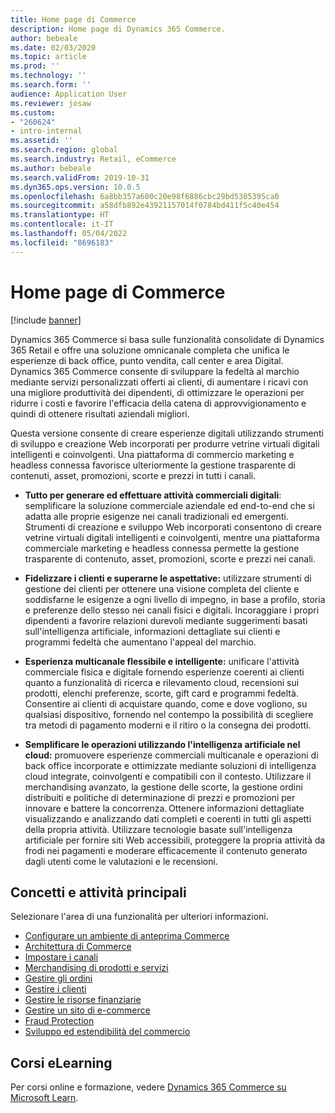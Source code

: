 ```yaml
---
title: Home page di Commerce
description: Home page di Dynamics 365 Commerce.
author: bebeale
ms.date: 02/03/2020
ms.topic: article
ms.prod: ''
ms.technology: ''
ms.search.form: ''
audience: Application User
ms.reviewer: josaw
ms.custom:
- "260624"
- intro-internal
ms.assetid: ''
ms.search.region: global
ms.search.industry: Retail, eCommerce
ms.author: bebeale
ms.search.validFrom: 2019-10-31
ms.dyn365.ops.version: 10.0.5
ms.openlocfilehash: 6a8bb357a600c20e98f6886cbc29bd5305395ca0
ms.sourcegitcommit: a58dfb892e43921157014f0784bd411f5c40e454
ms.translationtype: HT
ms.contentlocale: it-IT
ms.lasthandoff: 05/04/2022
ms.locfileid: "8696183"
---
```

# <a name="commerce-home-page"></a>Home page di Commerce

[!include [banner](includes/banner.md)]

Dynamics 365 Commerce si basa sulle funzionalità consolidate di Dynamics 365 Retail e offre una soluzione omnicanale completa che unifica le esperienze di back office, punto vendita, call center e area Digital. Dynamics 365 Commerce consente di sviluppare la fedeltà al marchio mediante servizi personalizzati offerti ai clienti, di aumentare i ricavi con una migliore produttività dei dipendenti, di ottimizzare le operazioni per ridurre i costi e favorire l'efficacia della catena di approvvigionamento e quindi di ottenere risultati aziendali migliori.

Questa versione consente di creare esperienze digitali utilizzando strumenti di sviluppo e creazione Web incorporati per produrre vetrine virtuali digitali intelligenti e coinvolgenti. Una piattaforma di commercio marketing e headless connessa favorisce ulteriormente la gestione trasparente di contenuti, asset, promozioni, scorte e prezzi in tutti i canali.

- **Tutto per generare ed effettuare attività commerciali digitali**: semplificare la soluzione commerciale aziendale ed end-to-end che si adatta alle proprie esigenze nei canali tradizionali ed emergenti. Strumenti di creazione e sviluppo Web incorporati consentono di creare vetrine virtuali digitali intelligenti e coinvolgenti, mentre una piattaforma commerciale marketing e headless connessa permette la gestione trasparente di contenuto, asset, promozioni, scorte e prezzi nei canali.

- **Fidelizzare i clienti e superarne le aspettative:** utilizzare strumenti di gestione dei clienti per ottenere una visione completa del cliente e soddisfarne le esigenze a ogni livello di impegno, in base a profilo, storia e preferenze dello stesso nei canali fisici e digitali. Incoraggiare i propri dipendenti a favorire relazioni durevoli mediante suggerimenti basati sull'intelligenza artificiale, informazioni dettagliate sui clienti e programmi fedeltà che aumentano l'appeal del marchio.

- **Esperienza multicanale flessibile e intelligente:** unificare l'attività commerciale fisica e digitale fornendo esperienze coerenti ai clienti quanto a funzionalità di ricerca e rilevamento cloud, recensioni sui prodotti, elenchi preferenze, scorte, gift card e programmi fedeltà. Consentire ai clienti di acquistare quando, come e dove vogliono, su qualsiasi dispositivo, fornendo nel contempo la possibilità di scegliere tra metodi di pagamento moderni e il ritiro o la consegna dei prodotti.

- **Semplificare le operazioni utilizzando l'intelligenza artificiale nel cloud:** promuovere esperienze commerciali multicanale e operazioni di back office incorporate e ottimizzate mediante soluzioni di intelligenza cloud integrate, coinvolgenti e compatibili con il contesto. Utilizzare il merchandising avanzato, la gestione delle scorte, la gestione ordini distribuiti e politiche di determinazione di prezzi e promozioni per innovare e battere la concorrenza. Ottenere informazioni dettagliate visualizzando e analizzando dati completi e coerenti in tutti gli aspetti della propria attività. Utilizzare tecnologie basate sull'intelligenza artificiale per fornire siti Web accessibili, proteggere la propria attività da frodi nei pagamenti e moderare efficacemente il contenuto generato dagli utenti come le valutazioni e le recensioni.

## <a name="core-concepts-and-tasks"></a>Concetti e attività principali

Selezionare l'area di una funzionalità per ulteriori informazioni.

- [Configurare un ambiente di anteprima Commerce](provisioning-guide.md)
- [Architettura di Commerce](./commerce-architecture.md)
- [Impostare i canali](channels-overview.md)
- [Merchandising di prodotti e servizi](set-up-retail-products.md)
- [Gestire gli ordini](Order-fulfillment-overview.md)
- [Gestire i clienti](set-up-customer-loyalty-program.md)
- [Gestire le risorse finanziarie](retail-statements.md)
- [Gestire un sito di e-commerce](online-store-overview.md)
- [Fraud Protection](dev-itpro/DFP.md)
- [Sviluppo ed estendibilità del commercio](dev-itpro/dev-retail-home-page.md)

## <a name="elearning-courses"></a>Corsi eLearning

Per corsi online e formazione, vedere [Dynamics 365 Commerce su Microsoft Learn](/learn/browse/?expanded=dynamics-365&products=dynamics-commerce&resource_type=learning%20path).
